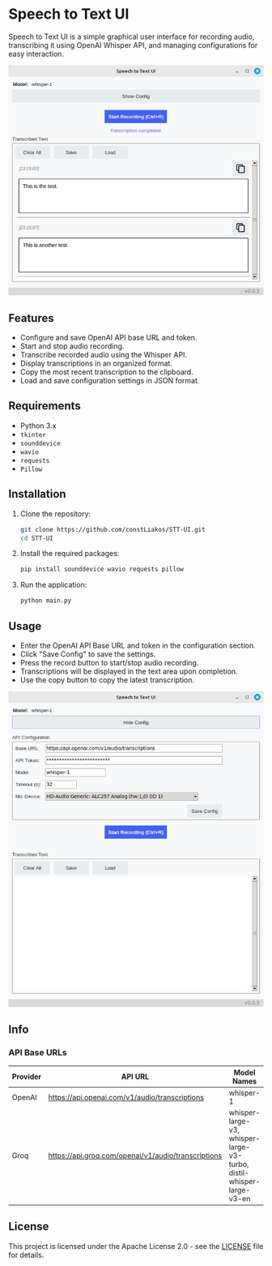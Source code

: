 # Speech to Text UI

Speech to Text UI is a simple graphical user interface for recording audio, transcribing it using OpenAI Whisper API, and managing configurations for easy interaction.

![Demo](docs/demo-01.png)

## Features

- Configure and save OpenAI API base URL and token.
- Start and stop audio recording.
- Transcribe recorded audio using the Whisper API.
- Display transcriptions in an organized format.
- Copy the most recent transcription to the clipboard.
- Load and save configuration settings in JSON format.

## Requirements

- Python 3.x
- `tkinter`
- `sounddevice`
- `wavio`
- `requests`
- `Pillow`

## Installation

1. Clone the repository:

   ```bash
   git clone https://github.com/constLiakos/STT-UI.git
   cd STT-UI
   ```

2. Install the required packages:

   ```bash
   pip install sounddevice wavio requests pillow
   ```

3. Run the application:

   ```bash
   python main.py
   ```

## Usage

- Enter the OpenAI API Base URL and token in the configuration section.
- Click "Save Config" to save the settings.
- Press the record button to start/stop audio recording.
- Transcriptions will be displayed in the text area upon completion.
- Use the copy button to copy the latest transcription.

![Configuration](docs/demo-02.png)

## Info 

### API Base URLs

| Provider | API URL | Model Names |
| -------- | ------- | ------------|
| OpenAI | https://api.openai.com/v1/audio/transcriptions | whisper-1 |
| Groq   | https://api.groq.com/openai/v1/audio/transcriptions | whisper-large-v3, whisper-large-v3-turbo, distil-whisper-large-v3-en |

## License

This project is licensed under the Apache License 2.0 - see the [LICENSE](LICENSE) file for details.
